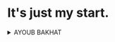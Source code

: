 # It's just my start.
<details>
    <summary>AYOUB BAKHAT</summary>
    <ul>
    <li><a href="https://www.linkedin.com/in/ayoub-bakhat-4283a9237/">LinkedIn</a></li>
        <li><a href="[https://github.com/AYOUBBAKHAT](https://twitter.com/Ayou_B_akhat)https://twitter.com/Ayou_B_akhat">X</a></li>
    </ul>
</details>
